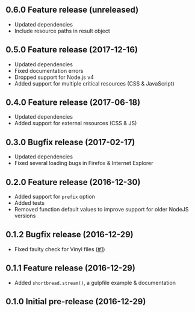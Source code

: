 ## 0.6.0 Feature release (unreleased)
* Updated dependencies
* Include resource paths in result object

## 0.5.0 Feature release (2017-12-16)
* Updated dependencies
* Fixed documentation errors
* Dropped support for Node.js v4
* Added support for multiple critical resources (CSS & JavaScript)

## 0.4.0 Feature release (2017-06-18)
* Updated dependencies
* Added support for external resources (CSS & JS)

## 0.3.0 Bugfix release (2017-02-17)
* Updated dependencies
* Fixed several loading bugs in Firefox & Internet Explorer

## 0.2.0 Feature release (2016-12-30)
* Added support for `prefix` option
* Added tests
* Removed function default values to improve support for older NodeJS versions

## 0.1.2 Bugfix release (2016-12-29)
* Fixed faulty check for Vinyl files ([#1](https://github.com/jkphl/shortbread/issues/1))

## 0.1.1 Feature release (2016-12-29)
* Added `shortbread.stream()`, a gulpfile example & documentation

## 0.1.0 Initial pre-release (2016-12-29)

